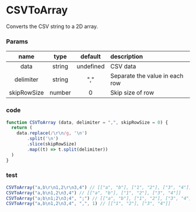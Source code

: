 CSVToArray
===
Converts the CSV string to a 2D array.

### Params
| name | type | default | description |
| :--: | :--: | :-----: | :---------- |
| data | string | undefined | CSV data |
| delimiter | string | "," | Separate the value in each row |
| skipRowSize | number | 0 | Skip size of row |

### code

```js
function CSVToArray (data, delimiter = ",", skipRowSize = 0) {
  return (
    data.replace(/\r\n/g, '\n')
        .split('\n')
        .slice(skipRowSize)
        .map((t) => t.split(delimiter))
  )
}
```

### test

```js
CSVToArray("a,b\r\n1,2\r\n3,4") // [["a", "b"], ["1", "2"], ["3", "4"]]
CSVToArray("a,b\n1,2\n3,4") // [["a", "b"], ["1", "2"], ["3", "4"]]
CSVToArray("a;b\n1;2\n3;4", ";") // [["a", "b"], ["1", "2"], ["3", "4"]]
CSVToArray("a,b\n1,2\n3,4", ",", 1) // [["1", "2"], ["3", "4"]]
```

